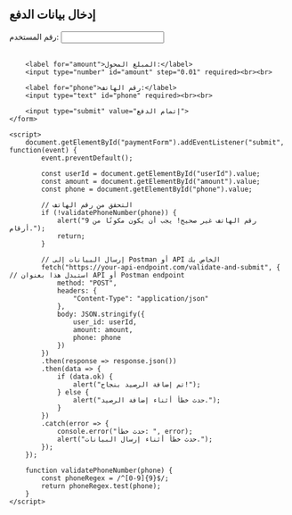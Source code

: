 <!DOCTYPE html>
<html lang="ar">
<head>
    <meta charset="UTF-8">
    <meta name="viewport" content="width=device-width, initial-scale=1.0">
    <title>إدخال بيانات الدفع</title>
</head>
<body>
    <h2>إدخال بيانات الدفع</h2>
    <form id="paymentForm">
        <label for="userId">رقم المستخدم:</label>
        <input type="text" id="userId" required><br><br>

        <label for="amount">المبلغ المحول:</label>
        <input type="number" id="amount" step="0.01" required><br><br>

        <label for="phone">رقم الهاتف:</label>
        <input type="text" id="phone" required><br><br>

        <input type="submit" value="إتمام الدفع">
    </form>

    <script>
        document.getElementById("paymentForm").addEventListener("submit", function(event) {
            event.preventDefault();

            const userId = document.getElementById("userId").value;
            const amount = document.getElementById("amount").value;
            const phone = document.getElementById("phone").value;

            // التحقق من رقم الهاتف
            if (!validatePhoneNumber(phone)) {
                alert("رقم الهاتف غير صحيح! يجب أن يكون مكونًا من 9 أرقام.");
                return;
            }

            // إرسال البيانات إلى Postman أو API الخاص بك
            fetch("https://your-api-endpoint.com/validate-and-submit", {  // استبدل هذا بعنوان API أو Postman endpoint
                method: "POST",
                headers: {
                    "Content-Type": "application/json"
                },
                body: JSON.stringify({
                    user_id: userId,
                    amount: amount,
                    phone: phone
                })
            })
            .then(response => response.json())
            .then(data => {
                if (data.ok) {
                    alert("تم إضافة الرصيد بنجاح!");
                } else {
                    alert("حدث خطأ أثناء إضافة الرصيد.");
                }
            })
            .catch(error => {
                console.error("حدث خطأ: ", error);
                alert("حدث خطأ أثناء إرسال البيانات.");
            });
        });

        function validatePhoneNumber(phone) {
            const phoneRegex = /^[0-9]{9}$/;
            return phoneRegex.test(phone);
        }
    </script>
</body>
</html>
